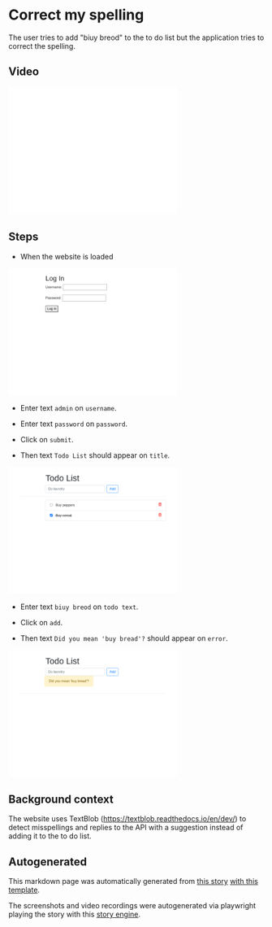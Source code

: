 # Correct my spelling

The user tries to add "biuy breod" to the to do list
but the application tries to correct the spelling.




## Video

<img 
   src="correct-my-spelling.gif?raw=1"
   height="250px"
/>

## Steps


* When the website is loaded

<img 
  src="correct-my-spelling-0-load_website.png?raw=1"
  height="250px"
/>



* Enter text `admin` on `username`.

* Enter text `password` on `password`.

* Click on `submit`.




* Then text `Todo List` should appear on `title`.


<img 
  src="correct-my-spelling-6-should_appear.png?raw=1"
  height="250px"
/>

* Enter text `biuy breod` on `todo text`.

* Click on `add`.


* Then text `Did you mean 'buy bread'?` should appear on `error`.


<img 
  src="correct-my-spelling-9-should_appear.png?raw=1"
  height="250px"
/>



## Background context

The website uses TextBlob (https://textblob.readthedocs.io/en/dev/)
to detect misspellings and replies to the API with a suggestion
instead of adding it to the to do list.



## Autogenerated

This markdown page was automatically generated from [this story](https://github.com/hitchdev/hitchstory/blob/master/examples/website/story/correct-my-spelling.story) [with this template](https://github.com/hitchdev/hitchstory/blob/master/examples/website/tests/docstory.yml).

The screenshots and video recordings were autogenerated via playwright playing the story with this [story engine](https://github.com/hitchdev/hitchstory/blob/master/examples/website/tests/test_integration.py).